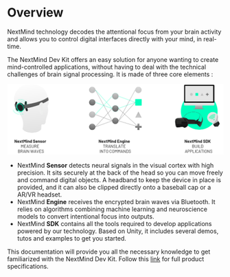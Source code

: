 # Overview

NextMind technology decodes the attentional focus from your brain activity and allows you to control digital interfaces directly with your mind, in real-time. 

The NextMind Dev Kit offers an easy solution for anyone wanting to create mind-controlled applications, without having to deal with the technical challenges of brain signal processing. It is made of three core elements :

![Dev Kit Overview](images/devkit_overview.png)

- NextMind **Sensor** detects neural signals in the visual cortex with high precision. It sits securely at the back of the head so you can move freely and command digital objects. A headband to keep the device in place is provided, and it can also be clipped directly onto a baseball cap or a AR/VR headset.
- NextMind **Engine** receives the encrypted brain waves via Bluetooth. It relies on algorithms combining machine learning and neuroscience models to convert intentional focus into outputs.
- NextMind **SDK** contains all the tools required to develop applications powered by our technology. Based on Unity, it includes several demos, tutos and examples to get you started.

This documentation will provide you all the necessary knowledge to get familiarized with the NextMind Dev Kit. Follow this [link](/unity-sdk/unity-sdk-intro.md#sensor-specifications) for full product specifications.
